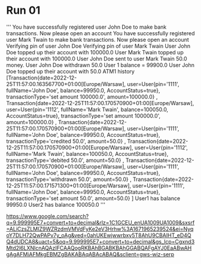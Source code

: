 # Run 01



'''
You have successfully registered user John Doe to make bank transactions. Now please open an account
You have successfully registered user Mark Twain to make bank transactions. Now please open an account
Verifying pin of user John Doe
Verifying pin of user Mark Twain
User John Doe topped up their account with 100000.0
User Mark Twain topped up their account with 100000.0
User John Doe sent to user Mark Twain 50.0 money.
User John Doe withdrawn 50.0
User 1 balance = 99900.0
User John Doe topped up their account with 50.0
ATM1 history [Transaction{date=2022-12-25T11:57:00.163567700+01:00[Europe/Warsaw], user=User{pin='1111', fullName='John Doe', balance=99950.0, AccountStatus=true}, transactionType='set amount 100000.0', amount=100000.0}
, Transaction{date=2022-12-25T11:57:00.170570900+01:00[Europe/Warsaw], user=User{pin='1112', fullName='Mark Twain', balance=100050.0, AccountStatus=true}, transactionType='set amount 100000.0', amount=100000.0}
, Transaction{date=2022-12-25T11:57:00.170570900+01:00[Europe/Warsaw], user=User{pin='1111', fullName='John Doe', balance=99950.0, AccountStatus=true}, transactionType='credited 50.0', amount=50.0}
, Transaction{date=2022-12-25T11:57:00.170570900+01:00[Europe/Warsaw], user=User{pin='1112', fullName='Mark Twain', balance=100050.0, AccountStatus=true}, transactionType='debited 50.0', amount=50.0}
, Transaction{date=2022-12-25T11:57:00.170570900+01:00[Europe/Warsaw], user=User{pin='1111', fullName='John Doe', balance=99950.0, AccountStatus=true}, transactionType='withdrawn 50.0', amount=50.0}
, Transaction{date=2022-12-25T11:57:00.171571300+01:00[Europe/Warsaw], user=User{pin='1111', fullName='John Doe', balance=99950.0, AccountStatus=true}, transactionType='set amount 50.0', amount=50.0}
]
User1 has balance 99950.0
User2 has balance 100050.0
'''



https://www.google.com/search?q=9.999995E7+convert+to+decimal&rlz=1C1GCEU_enUA1009UA1009&sxsrf=ALiCzsZLMIZ9WZRzdmVMVdFyKe2eV3Hrhw%3A1671965239524&ei=NyqoY7DLH72QwPAPv7y_oAg&ved=0ahUKEwjwwrbxy5T8AhU9CBAIHT_eD4QQ4dUDCA8&uact=5&oq=9.999995E7+convert+to+decimal&gs_lcp=Cgxnd3Mtd2l6LXNlcnAQAzIFCAAQogRKBAhBGABKBAhGGABQAFgAYJ0EaABwAHgAgAFMiAFMkgEBMZgBAKABAqABAcABAQ&sclient=gws-wiz-serp